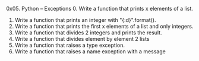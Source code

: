 0x05. Python – Exceptions
0.	Write a function that prints x elements of a list.
1.	Write a function that prints an integer with "{:d}".format().
2.	Write a function that prints the first x elements of a list and only integers.
3.	Write a function that divides 2 integers and prints the result.
4.	Write a function that divides element by element 2 lists
5.	Write a function that raises a type exception.
6.	Write a function that raises a name exception with a message
